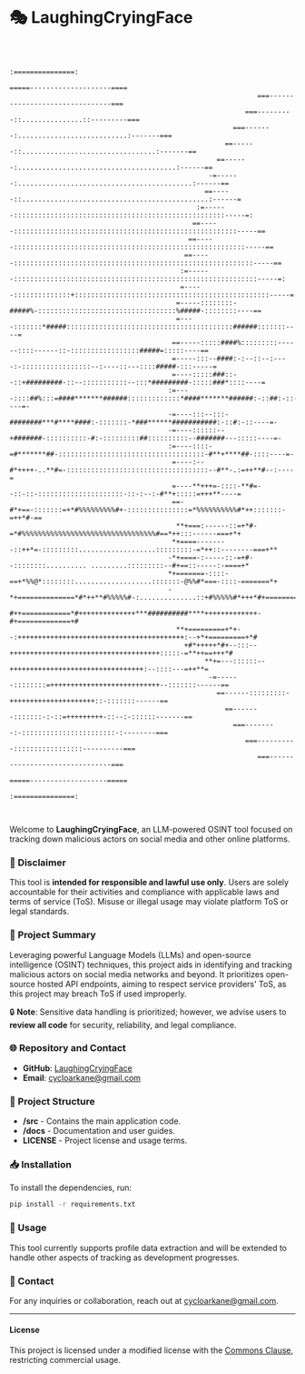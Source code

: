
# 🎭 LaughingCryingFace

```
                                                                                                                                                               
                                                                                                                                                               
                                                                       :===============:                                                                       
                                                                 =====--------------------====                                                                 
                                                             ===-------------------------------===                                                             
                                                          ===---------::...............::---------===                                                          
                                                       ===-------:...........................:-------===                                                       
                                                     ==------::.................................:-------==                                                     
                                                   ==------:.......................................:------==                                                   
                                                 -=------:...........................................:------==                                                 
                                                ==-----::..............................................:------=                                                
                                              :=------::::::::::::::::::::::::::::::::::::::::::::::::::::-----=:                                              
                                             ==-----:::::::::::::::::::::::::::::::::::::::::::::::::::::::-----==                                             
                                            ==-----:::::::::::::::::::::::::::::::::::::::::::::::::::::::::-----==                                            
                                           ==-----:::::::::::::::::::::::::::::::::::::::::::::::::::::::::::-----==                                           
                                          :=------::::::::::::::::::::::::::::::::::::::::::::::::::::::::::::-----=:                                          
                                          =-----::::::::::::::+::::::::::::::::::::::::::::::::::::::::::::::::-----=                                          
                                         =-----::::::::-#####%-::::::::::::::::::::::::::::::::::%#####-::::::::----==                                         
                                         =----:::::::*#####:::::::::::::::::::::::::::::::::::::::::######:::::::----=                                         
                                        ==-----:::::####%:::::::::------::::------::-:::::::::::::::::#####=:::::----==                                        
                                        =-----:::--####:-:--::--:----:-:::::::::::::::::--:----::---::::#####-:::-----=                                        
                                        =----:::::###::--::+#########-::--:::::::::::--:::*#########-:::::###*::::----=                                        
                                       :=----::::##%:::=####*******######:::::::::::::*####*******######:-::##:-::----=-                                       
                                       -=----:::--:::-########***#****####:-:::::::-*###******###########:-::#:-::----=-                                       
                                       -=----::::::--+#######-::::::::::-#:-:::::::::##::::::::::--#######---:::::----=-                                       
                                       :=----::::-=#*******##-::::::::::::::::::::::::::::::::::::-#**+****##-::::----=-                                       
                                        =----:--#*++++-..**#=-:::::::::::::::::::::::::::::::::::--#**-.:=++**#--:----=                                        
                                        =----**+++=-::::-**#=--::-::-:::::::::::::::::::::-::-:--:-#**+:::::=+++**----=                                        
                                        ==-#*+==-:::::::=+*#%%%%%%%%%#+-:::::::::::::::=*%%%%%%%%%%#*++:::::::-=++*#-==                                        
                                         **+===:------::=+*#-=*#%%%%%%%%%%%%%%%%%%%%%%%%%%%%%%%%%#==*++:::------===+*+                                         
                                        *+====--------::++*=-:::::::::...................:::::::::-=*++::--------===+**                                        
                                       -*+====-:-----::-=+#--::::::::.......... .........:::::::::--#+==::-----:-====+*                                        
                                       *+=======-::::-==+*%%@*::::::::...................:::::::-@%%#*===-::::-=======*+                                       
                                       -*+==============*#*++**#%%%%%#-:..............::+#%%%%%#*+++*#+==============+*=                                       
                                        #++============*#++++++++++++++***##########****+++++++++++++-#+=============+#                                        
                                         **+=========+*+--:+++++++++++++++++++++++++++++++++++++++++:--+*+=========+*#                                         
                                           +#*+++++*#+--:::--+++++++++++++++++++++++++++++++++++++:::::-=**++==+++*#                                           
                                                **+=---::::::--+++++++++++++++++++++++++++++++++:--::::---=++**=                                               
                                                 -=------::::::::=+++++++++++++++++++++++++++--:::::::------==                                                 
                                                   ==------:::::::::-+++++++++++++++++++++::-:::::::------==                                                   
                                                     ==-------:::::::-:-::=+++++++++-::--:-::::::-------==                                                     
                                                       ===--------:-:::::::::::::::::::::::-:--------===                                                       
                                                          ===----------:::::::::::::::::----------===                                                          
                                                             ===-------------------------------===                                                             
                                                                 =====-------------------=====                                                                 
                                                                       :===============:                                                                       
                                                                                                                                                               
                                                                                                                                   
```

Welcome to **LaughingCryingFace**, an LLM-powered OSINT tool focused on tracking down malicious actors on social media and other online platforms. 

### 🚨 Disclaimer

This tool is **intended for responsible and lawful use only**. Users are solely accountable for their activities and compliance with applicable laws and terms of service (ToS). Misuse or illegal usage may violate platform ToS or legal standards.

### 📜 Project Summary

Leveraging powerful Language Models (LLMs) and open-source intelligence (OSINT) techniques, this project aids in identifying and tracking malicious actors on social media networks and beyond. It prioritizes open-source hosted API endpoints, aiming to respect service providers' ToS, as this project may breach ToS if used improperly.

🔒 **Note**: Sensitive data handling is prioritized; however, we advise users to **review all code** for security, reliability, and legal compliance.

### 🌐 Repository and Contact

- **GitHub**: [LaughingCryingFace](https://github.com/cycloarcane/laughingcryingface)
- **Email**: [cycloarkane@gmail.com](mailto:cycloarkane@gmail.com)

### 📂 Project Structure

- **/src** - Contains the main application code.
- **/docs** - Documentation and user guides.
- **LICENSE** - Project license and usage terms.

### 📥 Installation

To install the dependencies, run:

```bash
pip install -r requirements.txt
```

### 🚀 Usage

This tool currently supports profile data extraction and will be extended to handle other aspects of tracking as development progresses.

### 📧 Contact

For any inquiries or collaboration, reach out at cycloarkane@gmail.com.

---

#### License

This project is licensed under a modified license with the [Commons Clause](https://commonsclause.com/), restricting commercial usage.
